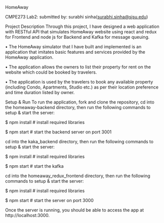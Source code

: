 
HomeAway


CMPE273 Lab2: submitted by: surabhi sinha(surabhi.sinha@sjsu.edu)

Project Description
Through this project, I have designed a web application with RESTful API that simulates HomeAway website using react and redux for Frontend and node js for Backend and Kafka for message queuing.

•	The HomeAway simulator that I have built and implemented is an application that imitates basic features and services provided by the HomeAway application.


•	The application allows the owners to list their property for rent on the website which could be booked by travelers.


•	The application is used by the travelers to book any available property (including Condo, Apartments, Studio etc.) as per their location preference and time duration listed by owner.


Setup & Run
To run the application, fork and clone the repository, cd into the homeaway-backend directory, then run the following commands to setup & start the server:

$ npm install # install required libraries

$ npm start # start the backend server on port 3001

cd into the kaka_backend directory, then run the following commands to setup & start the server:

$ npm install # install required libraries

$ npm start # start the kafka

cd into the homeaway_redux_frontend directory, then run the following commands to setup & start the server:

$ npm install # install required libraries

$ npm start # start the server on port 3000

Once the server is running, you should be able to access the app at http://localhost:3000.
